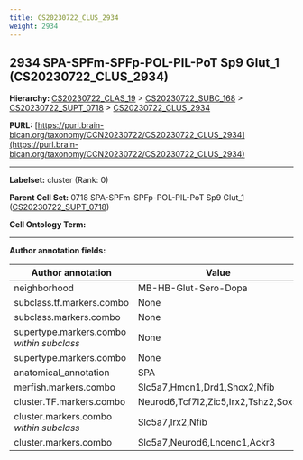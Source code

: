 ```yaml
---
title: CS20230722_CLUS_2934
weight: 2934
---
```

## 2934 SPA-SPFm-SPFp-POL-PIL-PoT Sp9 Glut_1 (CS20230722_CLUS_2934)
<b>Hierarchy: </b>
[CS20230722_CLAS_19](../CS20230722_CLAS_19) >
[CS20230722_SUBC_168](../CS20230722_SUBC_168) >
[CS20230722_SUPT_0718](../CS20230722_SUPT_0718) >
[CS20230722_CLUS_2934](../CS20230722_CLUS_2934)

**PURL:** [https://purl.brain-bican.org/taxonomy/CCN20230722/CS20230722_CLUS_2934](https://purl.brain-bican.org/taxonomy/CCN20230722/CS20230722_CLUS_2934)

---


**Labelset:** cluster (Rank: 0)

**Parent Cell Set:** 0718 SPA-SPFm-SPFp-POL-PIL-PoT Sp9 Glut_1 ([CS20230722_SUPT_0718](../CS20230722_SUPT_0718))



**Cell Ontology Term:** 

[MARKER GENES.]: #


---

[TRANSFERRED ANNOTATIONS.]: #


[AUTHOR ANNOTATION FIELDS.]: #


**Author annotation fields:**

| Author annotation | Value |
|-------------------|-------|
|neighborhood|MB-HB-Glut-Sero-Dopa|
|subclass.tf.markers.combo|None|
|subclass.markers.combo|None|
|supertype.markers.combo _within subclass_|None|
|supertype.markers.combo|None|
|anatomical_annotation|SPA|
|merfish.markers.combo|Slc5a7,Hmcn1,Drd1,Shox2,Nfib|
|cluster.TF.markers.combo|Neurod6,Tcf7l2,Zic5,Irx2,Tshz2,Sox5|
|cluster.markers.combo _within subclass_|Slc5a7,Irx2,Nfib|
|cluster.markers.combo|Slc5a7,Neurod6,Lncenc1,Ackr3|
